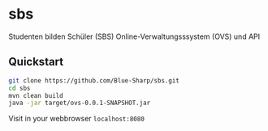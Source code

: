 # sbs
Studenten bilden Schüler (SBS) Online-Verwaltungsssystem (OVS) und API

## Quickstart
```bash
git clone https://github.com/Blue-Sharp/sbs.git
cd sbs
mvn clean build
java -jar target/ovs-0.0.1-SNAPSHOT.jar
```

Visit in your webbrowser `localhost:8080`
